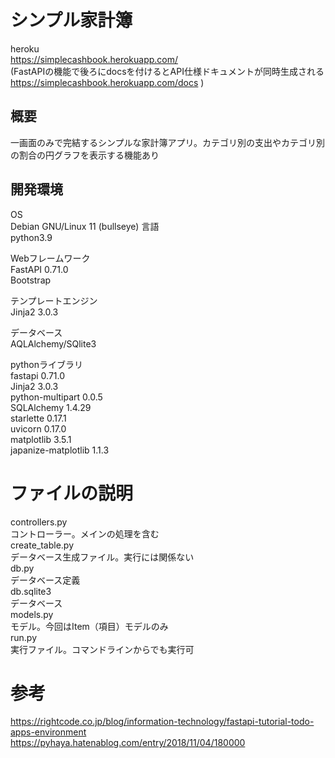 # シンプル家計簿 #
heroku  
https://simplecashbook.herokuapp.com/  
(FastAPIの機能で後ろにdocsを付けるとAPI仕様ドキュメントが同時生成される https://simplecashbook.herokuapp.com/docs )

## 概要 ##
一画面のみで完結するシンプルな家計簿アプリ。カテゴリ別の支出やカテゴリ別の割合の円グラフを表示する機能あり

## 開発環境 ##  
OS  
Debian GNU/Linux 11 (bullseye)
言語  
python3.9  

Webフレームワーク  
FastAPI 0.71.0  
Bootstrap  

テンプレートエンジン  
Jinja2 3.0.3  

データベース  
AQLAlchemy/SQlite3  

pythonライブラリ  
fastapi           0.71.0  
Jinja2            3.0.3  
python-multipart  0.0.5  
SQLAlchemy        1.4.29  
starlette         0.17.1  
uvicorn           0.17.0  
matplotlib          3.5.1  
japanize-matplotlib 1.1.3  

# ファイルの説明 #
controllers.py  
コントローラー。メインの処理を含む  
create_table.py  
データベース生成ファイル。実行には関係ない  
db.py  
データベース定義  
db.sqlite3  
データベース  
models.py  
モデル。今回はItem（項目）モデルのみ  
run.py  
実行ファイル。コマンドラインからでも実行可  


# 参考 #  
https://rightcode.co.jp/blog/information-technology/fastapi-tutorial-todo-apps-environment  
https://pyhaya.hatenablog.com/entry/2018/11/04/180000  
